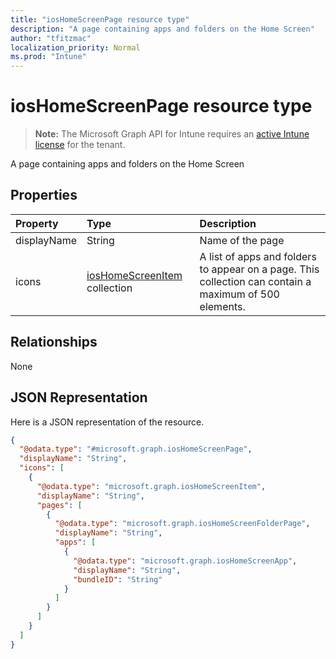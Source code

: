 ```yaml
---
title: "iosHomeScreenPage resource type"
description: "A page containing apps and folders on the Home Screen"
author: "tfitzmac"
localization_priority: Normal
ms.prod: "Intune"
---
```


# iosHomeScreenPage resource type

> **Note:** The Microsoft Graph API for Intune requires an [active Intune license](https://go.microsoft.com/fwlink/?linkid=839381) for the tenant.

A page containing apps and folders on the Home Screen

## Properties
|Property|Type|Description|
|:---|:---|:---|
|displayName|String|Name of the page|
|icons|[iosHomeScreenItem](../resources/intune-deviceconfig-ioshomescreenitem.md) collection|A list of apps and folders to appear on a page. This collection can contain a maximum of 500 elements.|

## Relationships
None

## JSON Representation
Here is a JSON representation of the resource.
<!-- {
  "blockType": "resource",
  "@odata.type": "microsoft.graph.iosHomeScreenPage"
}
-->
``` json
{
  "@odata.type": "#microsoft.graph.iosHomeScreenPage",
  "displayName": "String",
  "icons": [
    {
      "@odata.type": "microsoft.graph.iosHomeScreenItem",
      "displayName": "String",
      "pages": [
        {
          "@odata.type": "microsoft.graph.iosHomeScreenFolderPage",
          "displayName": "String",
          "apps": [
            {
              "@odata.type": "microsoft.graph.iosHomeScreenApp",
              "displayName": "String",
              "bundleID": "String"
            }
          ]
        }
      ]
    }
  ]
}
```



